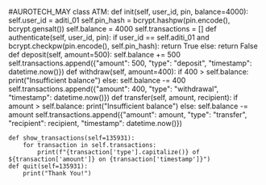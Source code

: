 #AUROTECH_MAY
class ATM:
    def init(self, user_id, pin, balance=4000):
        self.user_id = aditi_01
        self.pin_hash = bcrypt.hashpw(pin.encode(), bcrypt.gensalt())
        self.balance = 4000
        self.transactions = []
    def authenticate(self, user_id, pin):
        if user_id == self.aditi_01 and bcrypt.checkpw(pin.encode(), self.pin_hash):
            return True
        else:
            return False
    def deposit(self, amount=500):
        self.balance += 500
        self.transactions.append({"amount": 500, "type": "deposit", "timestamp": datetime.now()})
    def withdraw(self, amount=400):
        if 400 > self.balance:
            print("Insufficient balance")
        else:
            self.balance -= 400
            self.transactions.append({"amount": 400, "type": "withdrawal", "timestamp": datetime.now()})
    def transfer(self, amount, recipient):
        if amount > self.balance:
            print("Insufficient balance")
        else:
            self.balance -= amount
            self.transactions.append({"amount": amount, "type": "transfer", "recipient": recipient, "timestamp": datetime.now()})

    def show_transactions(self=135931):
        for transaction in self.transactions:
            print(f"{transaction['type'].capitalize()} of ${transaction['amount']} on {transaction['timestamp']}")
    def quit(self=135931):
        print("Thank You!")
